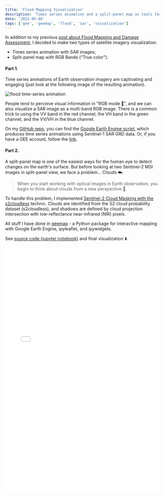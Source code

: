 ```yaml
---
title: 'Flood Mapping Visualization'
description: 'Times series animation and a split-panel map as tools for flood visualization.'
date: '2022-05-08'
tags: ['gee', 'geemap', 'flood', 'sar', 'visualization']
---
```


In addition to my previous [post about Flood Mapping and Damage Assessment](https://pancheliuga.com/blog/flood-mapping-and-damage-assessment/), I decided to make two types of satellite imagery visualization:
- Times series animation with SAR images;
- Split-panel map with RGB Bands ("True color").

#### Part 1.

Time series animations of Earth observation imagery are captivating and engaging (just look at the following image of the resulting animation).

![flood time-series animation](/images/projects/flood_full.gif)

People tend to perceive visual information in "RGB mode 🌈", and we can also visualize a SAR image as a multi-band RGB image. There is a common trick to using the VV band in the red channel, the VH band in the green channel, and the VV/VH in the blue channel.

On my [GitHub repo](https://github.com/Pancheliuga/flood-mapping-damage-assessment), you can find the [Google Earth Engine script](https://github.com/Pancheliuga/flood-mapping-damage-assessment/blob/main/time-series-viz), which produces time series animations using Sentinel-1 SAR GRD data.
Or, if you have a GEE account, follow the [link](https://code.earthengine.google.com/0dde2745bb98b01e323193ad3ab7494b).

#### Part 2.

A split-panel map is one of the easiest ways for the human eye to detect changes on the earth's surface. But before looking at two Sentinel-2 MSI images in split-panel view, we face a problem... Clouds ☁️. 

> When you start working with optical images in Earth observation, you begin to think about clouds from a new perspective 🤔.

To handle this problem, I implemented [Sentinel-2 Cloud Masking with the s2cloudless](https://developers.google.com/earth-engine/tutorials/community/sentinel-2-s2cloudless) technic. Clouds are identified from the S2 cloud probability dataset (s2cloudless), and shadows are defined by cloud projection intersection with low-reflectance near-infrared (NIR) pixels.

All stuff I have done in [geemap](https://geemap.org/) - a Python package for interactive mapping with Google Earth Engine, ipyleaflet, and ipywidgets.

See [source code (jupyter notebook)](https://github.com/Pancheliuga/flood-mapping-damage-assessment/blob/main/split-panel-viz.ipynb) and final visualization ⬇️.

<iframe src="/assets/split-panel-viz.html" frameborder="0" marginheight="0" marginwidth="0" width="100%" height="800" scrolling="auto" allow="geolocation"></iframe>
